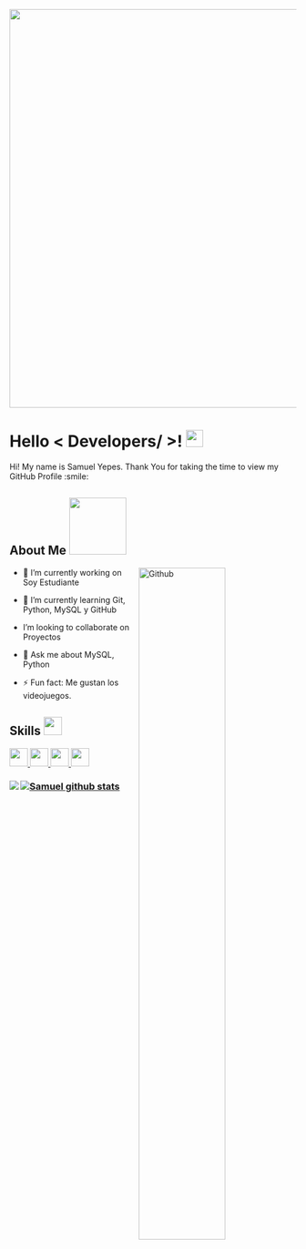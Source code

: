 <p align="center">
   <img width="700" src="https://www.informador.mx/__export/1725312155685/sites/elinformador/img/2024/09/02/-el_cu-sar_es_el_objeto_m-s_luminoso_del_universo_version1725312154729.png_2125252216.png">
</p>

<h1> Hello < Developers/ >! <img src = "https://raw.githubusercontent.com/MartinHeinz/MartinHeinz/master/wave.gif" width = 30px> </h1>
<p align='center'>
</p>




<div size='20px'> Hi! My name is Samuel Yepes. Thank You for taking the time to view my GitHub Profile :smile: 
</div>

<h2> About Me <img src = "https://media0.giphy.com/media/KDDpcKigbfFpnejZs6/giphy.gif?cid=ecf05e47oy6f4zjs8g1qoiystc56cu7r9tb8a1fe76e05oty&rid=giphy.gif" width = 100px></h2>

<img width="55%" align="right" alt="Github" src="https://raw.githubusercontent.com/onimur/.github/master/.resources/git-header.svg" />

- 🔭 I’m currently working on  Soy Estudiante
  
- 🌱 I’m currently learning Git, Python, MySQL y GitHub
  
-  I’m looking to collaborate on Proyectos
  
- 💬 Ask me about MySQL, Python
  
- ⚡ Fun fact: Me gustan los videojuegos.


<h2> Skills <img src = "https://media2.giphy.com/media/QssGEmpkyEOhBCb7e1/giphy.gif?cid=ecf05e47a0n3gi1bfqntqmob8g9aid1oyj2wr3ds3mg700bl&rid=giphy.gif" width = 32px> </h2>
<a href= https://github.com/alfadestruc17?tab=repositories&q=&type=&language=python&sort= > <img width ='32px' src ='https://raw.githubusercontent.com/rahulbanerjee26/githubAboutMeGenerator/main/icons/python.svg'> </a>
<a href= https://github.com/alfadestruc17?tab=repositories&q=&type=&language=javascript&sort= > <img width ='32px' src ='https://raw.githubusercontent.com/rahulbanerjee26/githubAboutMeGenerator/main/icons/javascript.svg'> 
<a href= https://github.com/alfadestruc17?tab=repositories&q=&type=&language=php&sort= > <img width ='32px' src ='https://www.php.net/images/logos/new-php-logo.svg'>
<a href= https://www.linkedin.com/public-profile/settings > <img width ='32px' src ='https://raw.githubusercontent.com/rahulbanerjee26/githubAboutMeGenerator/main/icons/linkedin.svg'>
   
</a>
<h3>
<a href="https://github.com/alfadestruc17">
  <img align="left" src="https://github-readme-stats.vercel.app/api/top-langs/?username=alfadestruc17&theme=tokyonight" />
  </a>


<a href="https://github.com/alfadestruc17">
 <img align="center" src="https://github-readme-stats.vercel.app/api?username=alfadestruc17&show_icons=true&theme=tokyonight&line_height=27" alt="Samuel github stats"/>
</a>
</h3>



